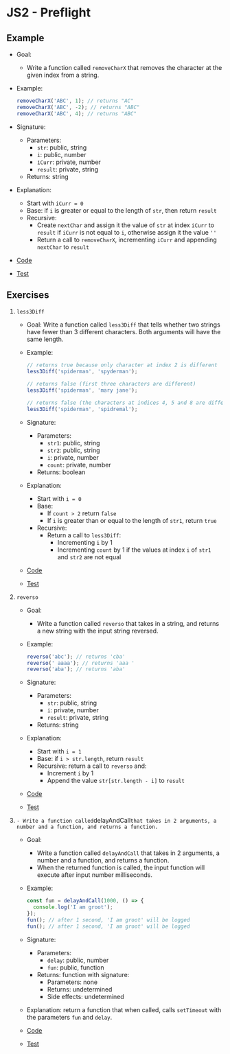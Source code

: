 # JS2 - Preflight

## Example

- Goal:

  - Write a function called `removeCharX` that removes the character at the given index from a string.

- Example:

  ```js
  removeCharX('ABC', 1); // returns "AC"
  removeCharX('ABC', -2); // returns "ABC"
  removeCharX('ABC', 4); // returns "ABC"
  ```

- Signature:
  - Parameters:
    - `str`: public, string
    - `i`: public, number
    - `iCurr`: private, number
    - `result`: private, string
  - Returns: string
- Explanation:
  - Start with `iCurr = 0`
  - Base: if `i` is greater or equal to the length of `str`, then return `result`
  - Recursive:
    - Create `nextChar` and assign it the value of `str` at index `iCurr` to `result` if `iCurr` is not equal to `i`, otherwise assign it the value `''`
    - Return a call to `removeCharX`, incrementing `iCurr` and appending `nextChar` to `result`
- [Code](remove-char-x.js)
- [Test](remove-char-x.test.js)

## Exercises

1. `less3Diff`

   - Goal: Write a function called `less3Diff` that tells whether two strings have fewer than 3 different characters. Both arguments will have the same length.

   - Example:

     ```js
     // returns true because only character at index 2 is different
     less3Diff('spiderman', 'spyderman');

     // returns false (first three characters are different)
     less3Diff('spiderman', 'mary jane');

     // returns false (the characters at indices 4, 5 and 8 are different)
     less3Diff('spiderman', 'spidremal');
     ```

   - Signature:
     - Parameters:
       - `str1`: public, string
       - `str2`: public, string
       - `i`: private, number
       - `count`: private, number
     - Returns: boolean
   - Explanation:
     - Start with `i = 0`
     - Base:
       - If `count > 2` return `false`
       - If `i` is greater than or equal to the length of `str1`, return `true`
     - Recursive:
       - Return a call to `less3Diff`:
         - Incrementing `i` by 1
         - Incrementing `count` by 1 if the values at index `i` of `str1` and `str2` are not equal
   - [Code](less-3-diff.js)
   - [Test](less-3-diff.test.js)

2. `reverso`

   - Goal:

     - Write a function called `reverso` that takes in a string, and returns a new string with the input string reversed.

   - Example:

     ```js
     reverso('abc'); // returns 'cba'
     reverso(' aaaa'); // returns 'aaa '
     reverso('aba'); // returns 'aba'
     ```

   - Signature:
     - Parameters:
       - `str`: public, string
       - `i`: private, number
       - `result`: private, string
     - Returns: string
   - Explanation:
     - Start with `i = 1`
     - Base: if `i > str.length`, return `result`
     - Recursive: return a call to `reverso` and:
       - Increment `i` by 1
       - Append the value `str[str.length - i]` to `result`
   - [Code](reverso.js)
   - [Test](reverso.test.js)

3. `- Write a function called`delayAndCall`that takes in 2 arguments, a number and a function, and returns a function.`

   - Goal:

     - Write a function called `delayAndCall` that takes in 2 arguments, a number and a function, and returns a function.
     - When the returned function is called, the input function will execute after input number milliseconds.

   - Example:

     ```js
     const fun = delayAndCall(1000, () => {
       console.log('I am groot');
     });
     fun(); // after 1 second, 'I am groot' will be logged
     fun(); // after 1 second, 'I am groot' will be logged
     ```

   - Signature:
     - Parameters:
       - `delay`: public, number
       - `fun`: public, function
     - Returns: function with signature:
       - Parameters: none
       - Returns: undetermined
       - Side effects: undetermined
   - Explanation: return a function that when called, calls `setTimeout` with the parameters `fun` and `delay`.
   - [Code](delay-and-call.js)
   - [Test](delay-and-call.test.js)
